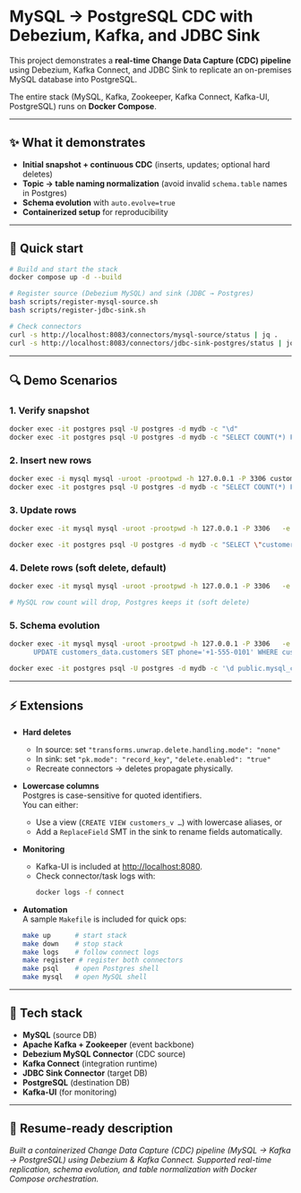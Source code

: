 # MySQL → PostgreSQL CDC with Debezium, Kafka, and JDBC Sink

This project demonstrates a **real-time Change Data Capture (CDC) pipeline** using Debezium, Kafka Connect, and JDBC Sink to replicate an on-premises MySQL database into PostgreSQL.

The entire stack (MySQL, Kafka, Zookeeper, Kafka Connect, Kafka-UI, PostgreSQL) runs on **Docker Compose**.

---

## ✨ What it demonstrates
- **Initial snapshot + continuous CDC** (inserts, updates; optional hard deletes)
- **Topic → table naming normalization** (avoid invalid `schema.table` names in Postgres)
- **Schema evolution** with `auto.evolve=true`
- **Containerized setup** for reproducibility

---

## 🚀 Quick start

```bash
# Build and start the stack
docker compose up -d --build

# Register source (Debezium MySQL) and sink (JDBC → Postgres)
bash scripts/register-mysql-source.sh
bash scripts/register-jdbc-sink.sh

# Check connectors
curl -s http://localhost:8083/connectors/mysql-source/status | jq .
curl -s http://localhost:8083/connectors/jdbc-sink-postgres/status | jq .
```

---

## 🔍 Demo Scenarios

### 1. Verify snapshot
```bash
docker exec -it postgres psql -U postgres -d mydb -c "\d"
docker exec -it postgres psql -U postgres -d mydb -c "SELECT COUNT(*) FROM public.mysql_customers_data_customers;"
```

### 2. Insert new rows
```bash
docker exec -i mysql mysql -uroot -prootpwd -h 127.0.0.1 -P 3306 customers_data < mysql/sql/add_demo_rows.sql
docker exec -it postgres psql -U postgres -d mydb -c "SELECT COUNT(*) FROM public.mysql_customers_data_customers;"
```

### 3. Update rows
```bash
docker exec -it mysql mysql -uroot -prootpwd -h 127.0.0.1 -P 3306   -e "UPDATE customers_data.customers SET email='ravi.updated@example.com' WHERE customerKey='2001';"

docker exec -it postgres psql -U postgres -d mydb -c "SELECT \"customerKey\", email FROM public.mysql_customers_data_customers WHERE \"customerKey\"='2001';"
```

### 4. Delete rows (soft delete, default)
```bash
docker exec -it mysql mysql -uroot -prootpwd -h 127.0.0.1 -P 3306   -e "DELETE FROM customers_data.customers WHERE customerKey='2003';"

# MySQL row count will drop, Postgres keeps it (soft delete)
```

### 5. Schema evolution
```bash
docker exec -it mysql mysql -uroot -prootpwd -h 127.0.0.1 -P 3306   -e "ALTER TABLE customers_data.customers ADD COLUMN phone VARCHAR(32) NULL;
      UPDATE customers_data.customers SET phone='+1-555-0101' WHERE customerKey='2001';"

docker exec -it postgres psql -U postgres -d mydb -c '\d public.mysql_customers_data_customers'
```

---

## ⚡ Extensions

- **Hard deletes**  
  - In source: set `"transforms.unwrap.delete.handling.mode": "none"`  
  - In sink: set `"pk.mode": "record_key"`, `"delete.enabled": "true"`  
  - Recreate connectors → deletes propagate physically.

- **Lowercase columns**  
  Postgres is case-sensitive for quoted identifiers.  
  You can either:
  - Use a view (`CREATE VIEW customers_v …`) with lowercase aliases, or
  - Add a `ReplaceField` SMT in the sink to rename fields automatically.

- **Monitoring**  
  - Kafka-UI is included at [http://localhost:8080](http://localhost:8080).  
  - Check connector/task logs with:  
    ```bash
    docker logs -f connect
    ```

- **Automation**  
  A sample `Makefile` is included for quick ops:  
  ```bash
  make up      # start stack
  make down    # stop stack
  make logs    # follow connect logs
  make register # register both connectors
  make psql    # open Postgres shell
  make mysql   # open MySQL shell
  ```

---

## 📌 Tech stack
- **MySQL** (source DB)
- **Apache Kafka + Zookeeper** (event backbone)
- **Debezium MySQL Connector** (CDC source)
- **Kafka Connect** (integration runtime)
- **JDBC Sink Connector** (target DB)
- **PostgreSQL** (destination DB)
- **Kafka-UI** (for monitoring)

---

## 📖 Resume-ready description

*Built a containerized Change Data Capture (CDC) pipeline (MySQL → Kafka → PostgreSQL) using Debezium & Kafka Connect. Supported real-time replication, schema evolution, and table normalization with Docker Compose orchestration.*
